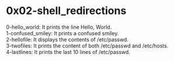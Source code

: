 # 0x02-shell_redirections
0-hello_world: It prints the line Hello, World.  
1-confused_smiley: It prints a confused smiley.  
2-hellofile: It displays the contents of /etc/passwd.  
3-twofiles: It prints the content of both /etc/passwd and /etc/hosts.  
4-lastlines: It prints the last 10 lines of /etc/passwd.  
